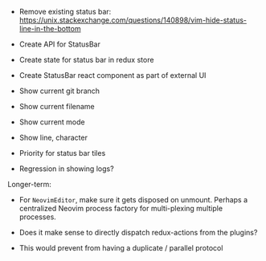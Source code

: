 
- Remove existing status bar: https://unix.stackexchange.com/questions/140898/vim-hide-status-line-in-the-bottom
- Create API for StatusBar
- Create state for status bar in redux store
- Create StatusBar react component as part of external UI
- Show current git branch
- Show current filename
- Show current mode
- Show line, character

- Priority for status bar tiles
- Regression in showing logs?

Longer-term:
- For `NeovimEditor`, make sure it gets disposed on unmount. Perhaps a centralized Neovim process factory for multi-plexing multiple processes.


- Does it make sense to directly dispatch redux-actions from the plugins? 
- This would prevent from having a duplicate / parallel protocol
